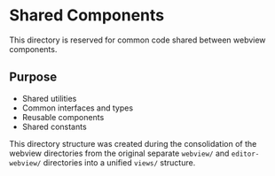 # Shared Components

This directory is reserved for common code shared between webview components.

## Purpose
- Shared utilities
- Common interfaces and types
- Reusable components
- Shared constants

This directory structure was created during the consolidation of the webview directories from the original separate `webview/` and `editor-webview/` directories into a unified `views/` structure.